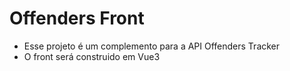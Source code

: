 # Offenders Front
* Esse projeto é um complemento para a API Offenders Tracker
* O front será construido em Vue3
